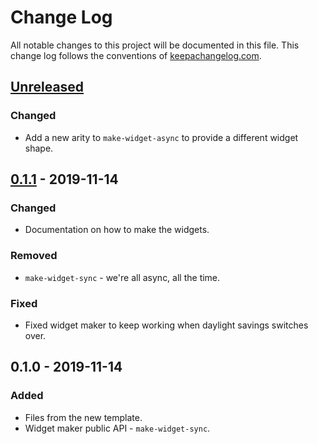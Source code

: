 # Change Log
All notable changes to this project will be documented in this file. This change log follows the conventions of [keepachangelog.com](http://keepachangelog.com/).

## [Unreleased]
### Changed
- Add a new arity to `make-widget-async` to provide a different widget shape.

## [0.1.1] - 2019-11-14
### Changed
- Documentation on how to make the widgets.

### Removed
- `make-widget-sync` - we're all async, all the time.

### Fixed
- Fixed widget maker to keep working when daylight savings switches over.

## 0.1.0 - 2019-11-14
### Added
- Files from the new template.
- Widget maker public API - `make-widget-sync`.

[Unreleased]: https://github.com/your-name/event-store/compare/0.1.1...HEAD
[0.1.1]: https://github.com/your-name/event-store/compare/0.1.0...0.1.1
